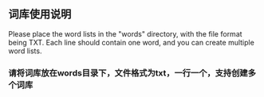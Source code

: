 ## 词库使用说明

Please place the word lists in the "words" directory, with the file format being TXT. Each line should contain one word, and you can create multiple word lists.

### 请将词库放在words目录下，文件格式为txt，一行一个，支持创建多个词库
